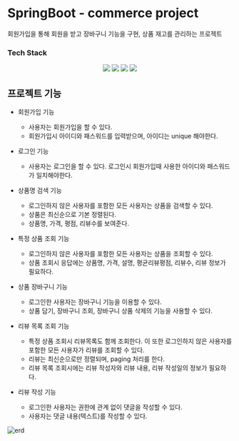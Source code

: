 # SpringBoot - commerce project
회원가입을 통해 회원을 받고 장바구니 기능을 구현, 상품 재고를 관리하는 프로젝트

### Tech Stack
<div align=center> 
  <img src="https://img.shields.io/badge/java-007396?style=for-the-badge&logo=java&logoColor=white"> 
  <img src="https://img.shields.io/badge/spring-6DB33F?style=for-the-badge&logo=spring&logoColor=white"> 
  <img src="https://img.shields.io/badge/mysql-4479A1?style=for-the-badge&logo=mysql&logoColor=white"> 
  <img src="https://img.shields.io/badge/git-F05032?style=for-the-badge&logo=git&logoColor=white">
</div>


## 프로젝트 기능
- 회원가입 기능
  - 사용자는 회원가입을 할 수 있다.
  - 회원가입시 아이디와 패스워드를 입력받으며, 아이디는 unique 해야한다. 

- 로그인 기능
  - 사용자는 로그인을 할 수 있다. 로그인시 회원가입때 사용한 아이디와 패스워드가 일치해야한다. 

- 상품명 검색 기능
  - 로그인하지 않은 사용자를 포함한 모든 사용자는 상품을 검색할 수 있다.
  - 상품은 최신순으로 기본 정렬된다.
  - 상품명, 가격, 평점, 리뷰수를 보여준다.

- 특정 상품 조회 기능
  - 로그인하지 않은 사용자를 포함한 모든 사용자는 상품을 조회할 수 있다.
  - 상품 조회시 응답에는 상품명, 가격, 설명, 평균리뷰평점, 리뷰수, 리뷰 정보가 필요하다.

- 상품 장바구니 기능
   - 로그인한 사용자는 장바구니 기능을 이용할 수 있다.
   - 상품 담기, 장바구니 조회, 장바구니 상품 삭제의 기능을 사용할 수 있다.

- 리뷰 목록 조회 기능
   - 특정 상품 조회시 리뷰목록도 함께 조회한다. 이 또한 로그인하지 않은 사용자를 포함한 모든 사용자가 리뷰를 조회할 수 있다.
   - 리뷰는 최신순으로만 정렬되며, paging 처리를 한다.
   - 리뷰 목록 조회시에는 리뷰 작성자와 리뷰 내용, 리뷰 작성일의 정보가 필요하다.

- 리뷰 작성 기능
   - 로그인한 사용자는 권한에 관계 없이 댓글을 작성할 수 있다. 
   - 사용자는 댓글 내용(텍스트)를 작성할 수 있다. 

![erd](https://github.com/joony9393/commerce-project/assets/86875215/d1a1ffe7-3bf3-4048-8bd1-4b16b7dd4d38)


